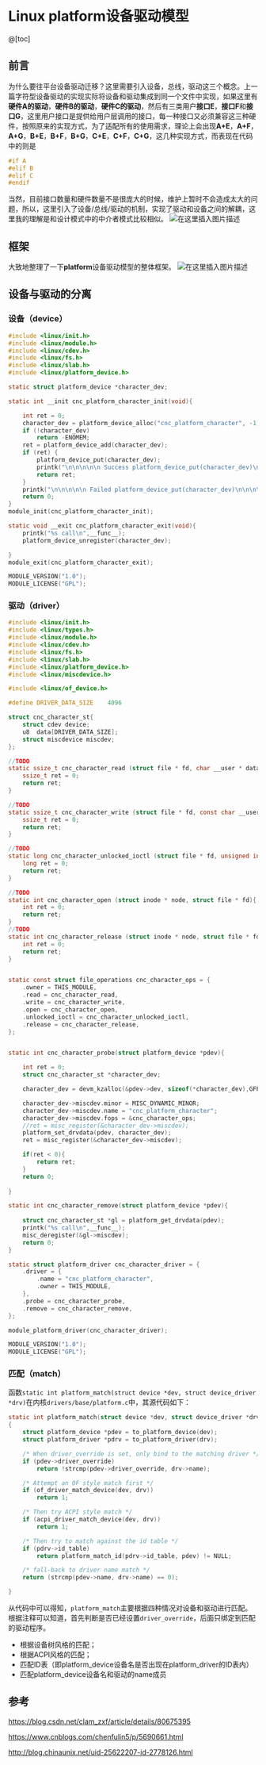﻿# Linux platform设备驱动模型

@[toc]
## 前言

为什么要往平台设备驱动迁移？这里需要引入设备，总线，驱动这三个概念。上一篇字符型设备驱动的实现实际将设备和驱动集成到同一个文件中实现，如果这里有**硬件A的驱动**，**硬件B的驱动**，**硬件C的驱动**，然后有三类用户**接口E**，**接口F**和**接口G**，这里用户接口是提供给用户层调用的接口，每一种接口又必须兼容这三种硬件，按照原来的实现方式，为了适配所有的使用需求，理论上会出现**A+E**，**A+F**，**A+G**，**B+E**，**B+F**，**B+G**，**C+E**，**C+F**，**C+G**，这几种实现方式，而表现在代码中的则是

```c
#if A
#elif B
#elif C
#endif
```

当然，目前接口数量和硬件数量不是很庞大的时候，维护上暂时不会造成太大的问题，所以，这里引入了设备/总线/驱动的机制，实现了驱动和设备之间的解耦，这里我的理解是和设计模式中的中介者模式比较相似。
![在这里插入图片描述](https://img-blog.csdnimg.cn/20190215210856227.png?x-oss-process=image/watermark,type_ZmFuZ3poZW5naGVpdGk,shadow_10,text_aHR0cHM6Ly9ibG9nLmNzZG4ubmV0L3UwMTA2MzIxNjU=,size_16,color_FFFFFF,t_70)


## 框架

大致地整理了一下**platform**设备驱动模型的整体框架。
![在这里插入图片描述](https://img-blog.csdnimg.cn/20190215210840297.png?x-oss-process=image/watermark,type_ZmFuZ3poZW5naGVpdGk,shadow_10,text_aHR0cHM6Ly9ibG9nLmNzZG4ubmV0L3UwMTA2MzIxNjU=,size_16,color_FFFFFF,t_70)



## 设备与驱动的分离

### 设备（device）

```c
#include <linux/init.h>
#include <linux/module.h>
#include <linux/cdev.h>
#include <linux/fs.h>
#include <linux/slab.h>
#include <linux/platform_device.h>

static struct platform_device *character_dev;

static int __init cnc_platform_character_init(void){

	int ret = 0;	
	character_dev = platform_device_alloc("cnc_platform_character", -1);	
	if (!character_dev)		
		return -ENOMEM;	
	ret = platform_device_add(character_dev);	
	if (ret) {		
		platform_device_put(character_dev);	
		printk("\n\n\n\n\n Success platform_device_put(character_dev)\n\n\n\n\n");
		return ret;	
	}
	printk("\n\n\n\n\n Failed platform_device_put(character_dev)\n\n\n\n\n");
	return 0;
}
module_init(cnc_platform_character_init);

static void __exit cnc_platform_character_exit(void){
	printk("%s call\n",__func__);
	platform_device_unregister(character_dev);

}
module_exit(cnc_platform_character_exit);

MODULE_VERSION("1.0");
MODULE_LICENSE("GPL");
```



### 驱动（driver）

```c
#include <linux/init.h>
#include <linux/types.h>
#include <linux/module.h>
#include <linux/cdev.h>
#include <linux/fs.h>
#include <linux/slab.h>
#include <linux/platform_device.h>
#include <linux/miscdevice.h>

#include <linux/of_device.h>

#define DRIVER_DATA_SIZE 	4096

struct cnc_character_st{
	struct cdev device;
	u8	data[DRIVER_DATA_SIZE];
	struct miscdevice miscdev;
};

//TODO
static ssize_t cnc_character_read (struct file * fd, char __user * data, size_t len, loff_t * offset){
	ssize_t ret = 0;
	return ret;
}

//TODO
static ssize_t cnc_character_write (struct file * fd, const char __user * data, size_t len, loff_t * offset){
	ssize_t ret = 0;
	return ret;
}

//TODO
static long cnc_character_unlocked_ioctl (struct file * fd, unsigned int data, unsigned long cmd){
	long ret = 0;
	return ret;
}

//TODO
static int cnc_character_open (struct inode * node, struct file * fd){
	int ret = 0;
	return ret;
}
//TODO
static int cnc_character_release (struct inode * node, struct file * fd){
	int ret = 0;
	return ret;
}


static const struct file_operations cnc_character_ops = {
	.owner = THIS_MODULE,
	.read = cnc_character_read,
	.write = cnc_character_write,
	.open = cnc_character_open,
	.unlocked_ioctl = cnc_character_unlocked_ioctl,
	.release = cnc_character_release,
};


static int cnc_character_probe(struct platform_device *pdev){

	int ret = 0;
	struct cnc_character_st *character_dev;

	character_dev = devm_kzalloc(&pdev->dev, sizeof(*character_dev),GFP_KERNEL);

	character_dev->miscdev.minor = MISC_DYNAMIC_MINOR;
	character_dev->miscdev.name = "cnc_platform_character";
	character_dev->miscdev.fops = &cnc_character_ops;
	//ret = misc_register(&character_dev->miscdev);
	platform_set_drvdata(pdev, character_dev);
	ret = misc_register(&character_dev->miscdev);

	if(ret < 0){
		return ret;
	}
	return 0;
	
}

static int cnc_character_remove(struct platform_device *pdev){
	
	struct cnc_character_st *gl = platform_get_drvdata(pdev);
	printk("%s call\n",__func__);
	misc_deregister(&gl->miscdev);
	return 0;
}

static struct platform_driver cnc_character_driver = {
	.driver = {
		.name = "cnc_platform_character",
		.owner = THIS_MODULE,
	},
	.probe = cnc_character_probe,
	.remove = cnc_character_remove, 
};

module_platform_driver(cnc_character_driver);

MODULE_VERSION("1.0");
MODULE_LICENSE("GPL");
```

### 匹配（match）
函数`static int platform_match(struct device *dev, struct device_driver *drv)`在内核`drivers/base/platform.c`中，其源代码如下：
```c
static int platform_match(struct device *dev, struct device_driver *drv)
{
	struct platform_device *pdev = to_platform_device(dev);
	struct platform_driver *pdrv = to_platform_driver(drv);

	/* When driver_override is set, only bind to the matching driver */
	if (pdev->driver_override)
		return !strcmp(pdev->driver_override, drv->name);

	/* Attempt an OF style match first */
	if (of_driver_match_device(dev, drv))
		return 1;

	/* Then try ACPI style match */
	if (acpi_driver_match_device(dev, drv))
		return 1;

	/* Then try to match against the id table */
	if (pdrv->id_table)
		return platform_match_id(pdrv->id_table, pdev) != NULL;

	/* fall-back to driver name match */
	return (strcmp(pdev->name, drv->name) == 0);

}
```
从代码中可以得知，`platform_match`主要根据四种情况对设备和驱动进行匹配。
根据注释可以知道，首先判断是否已经设置`driver_override`，后面只绑定到匹配的驱动程序。
 - 根据设备树风格的匹配；
 - 根据ACPI风格的匹配；
 - 匹配ID表（即platform_device设备名是否出现在platform_driver的ID表内）
 - 匹配platform_device设备名和驱动的name成员


## 参考

https://blog.csdn.net/clam_zxf/article/details/80675395

https://www.cnblogs.com/chenfulin5/p/5690661.html

http://blog.chinaunix.net/uid-25622207-id-2778126.html
